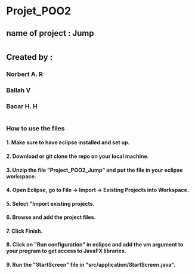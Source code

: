 # Projet_POO2
## name of project : Jump
#
## Created by : 
### Norbert A. R
### Ballah V
### Bacar H. H
#
### How to use the files
#### 1. Make sure to have eclipse installed and set up.
#### 2. Download or git clone the repo  on your local machine.
#### 3. Unzip the file "Project_POO2_Jump" and put the file in your eclipse workspace.
#### 4. Open Eclipse, go to File -> Import -> Existing Projects into Workspace.
#### 5. Select "Import existing projects.
#### 6. Browse and add the project files.
#### 7. Click Finish.
#### 8. Click on "Run configuration" in eclipse and add the vm argument to your  program to get access to JavaFX libraries.
#### 9. Run the "StartScreen" file in "src/application/StartScreen.java".

